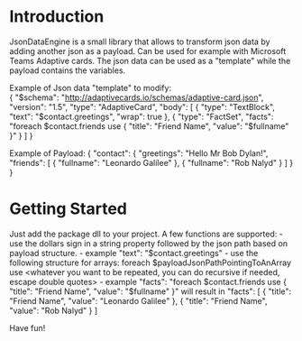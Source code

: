 # Introduction 
JsonDataEngine is a small library that allows to transform json data by adding another json as a payload. Can be used for example with Microsoft Teams Adaptive cards.
The json data can be used as a "template" while the payload contains the variables.

Example of Json data "template" to modify:<br />
{
    "$schema": "http://adaptivecards.io/schemas/adaptive-card.json",
    "version": "1.5",
    "type": "AdaptiveCard",
    "body": [
        {
            "type": "TextBlock",
            "text": "$contact.greetings",
            "wrap": true
        },
        {
            "type": "FactSet",
            "facts": "foreach $contact.friends use { \"title\": \"Friend Name\", \"value\": \"$fullname\" }"
        }
    ]
}

Example of Payload:
{
  "contact": {
    "greetings": "Hello Mr Bob Dylan!",
    "friends": [
      {
        "fullname": "Leonardo Galilee"
      },
      {
        "fullname": "Rob Nalyd"
      }
    ]
  }
}

# Getting Started
Just add the package dll to your project.
A few functions are supported:
    - use the dollars sign in a string property followed by the json path based on payload structure.
         - example "text": "$contact.greetings"
    - use the following structure for arrays: foreach $payloadJsonPathPointingToAnArray use <whatever you want to be repeated, you can do recursive if needed, escape double quotes>
         - example "facts": "foreach $contact.friends use { \"title\": \"Friend Name\", \"value\": \"$fullname\" }" will result in 
         "facts": [ { "title": "Friend Name", "value": "Leonardo Galilee" }, { "title": "Friend Name", "value": "Rob Nalyd" } ] 
         
Have fun!

